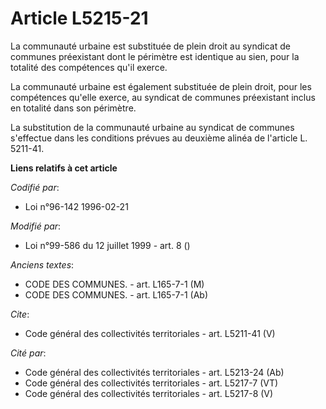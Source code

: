 # Article L5215-21

La communauté urbaine est substituée de plein droit au syndicat de communes préexistant dont le périmètre est identique au
sien, pour la totalité des compétences qu'il exerce. 

La communauté urbaine est également substituée de plein droit, pour les compétences qu'elle exerce, au syndicat de communes
préexistant inclus en totalité dans son périmètre. 

La substitution de la communauté urbaine au syndicat de communes s'effectue dans les conditions prévues au deuxième alinéa de
l'article L. 5211-41.

**Liens relatifs à cet article**

_Codifié par_:

  - Loi n°96-142 1996-02-21

_Modifié par_:

  - Loi n°99-586 du 12 juillet 1999 - art. 8 ()

_Anciens textes_:

  - CODE DES COMMUNES. - art. L165-7-1 (M)
  - CODE DES COMMUNES. - art. L165-7-1 (Ab)

_Cite_:

  - Code général des collectivités territoriales - art. L5211-41 (V)

_Cité par_:

  - Code général des collectivités territoriales - art. L5213-24 (Ab)
  - Code général des collectivités territoriales - art. L5217-7 (VT)
  - Code général des collectivités territoriales - art. L5217-8 (V)
